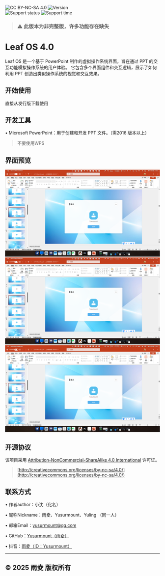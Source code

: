 ![CC BY-NC-SA 4.0][cc-by-nc-sa-shield]
![Version](https://img.shields.io/badge/version-beta-blue) \
![Support status](https://img.shields.io/badge/support%20and%20maintenance-Terminated-red)
![Support time](https://img.shields.io/badge/maintenance%20period-1%20Year-white)

[cc-by-nc-sa]: http://creativecommons.org/licenses/by-nc-sa/4.0/
[cc-by-nc-sa-shield]: https://img.shields.io/badge/License-CC%20BY--NC--SA%204.0-lightgrey.svg
> ### :warning: 此版本为非完整版，许多功能存在缺失
# Leaf OS 4.0
Leaf OS 是一个基于 PowerPoint 制作的虚拟操作系统界面，旨在通过 PPT 的交互功能模拟操作系统的用户体验。
它包含多个界面组件和交互逻辑，展示了如何利用 PPT 创造出类似操作系统的视觉和交互效果。


## 开始使用
直接从发行版下载使用

## 开发工具
• Microsoft PowerPoint：用于创建和开发 PPT 文件。（需2016 版本以上）
> 不要使用WPS

## 界面预览
![登录界面](rm/login.png "登录界面") \
![主界面](rm/login.png "主界面") \
![关于界面](rm/login.png "关于界面") 

## 开源协议

该项目采用 [Attribution-NonCommercial-ShareAlike 4.0 International](LICENSE) 许可证。
> [http://creativecommons.org/licenses/by-nc-sa/4.0/](http://creativecommons.org/licenses/by-nc-sa/4.0/)


## 联系方式

• 作者author：小沈（化名）

• 昵称Nickname：雨夌、Yusurmount、Yuling （同一人）

• 邮箱Email：yusurmount@qq.com

• GitHub：[Yusurmount（雨夌）](https://github.com/Yusurmount/)

• 抖音：[雨夌（ID：Yusurmount）](https://v.douyin.com/m72B2TMKGeQ/)

---
© 2025 雨夌 版权所有
---
